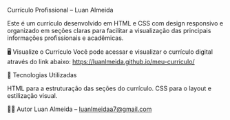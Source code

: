 Currículo Profissional – Luan Almeida

Este é um currículo desenvolvido em HTML e CSS com design responsivo e organizado em seções claras para facilitar a visualização das principais informações profissionais e acadêmicas.

🖥️ Visualize o Currículo
Você pode acessar e visualizar o currículo digital através do link abaixo:
https://luanlmeida.github.io/meu-curriculo/

🚀 Tecnologias Utilizadas

HTML para a estruturação das seções do currículo.
CSS para o layout e estilização visual.

👨‍💻 Autor
Luan Almeida – luanlmeidaa7@gmail.com
